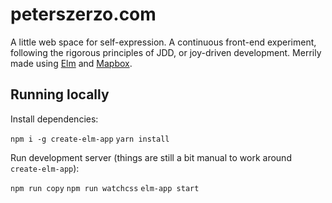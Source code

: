 # peterszerzo.com

A little web space for self-expression. A continuous front-end experiment, following the rigorous principles of JDD, or joy-driven development. Merrily made using [Elm](http://elm-lang.org/) and [Mapbox](https://www.mapbox.com/mapbox-gl-js/api/).

## Running locally

Install dependencies:

`npm i -g create-elm-app`
`yarn install`

Run development server (things are still a bit manual to work around `create-elm-app`):

`npm run copy`
`npm run watchcss`
`elm-app start`
